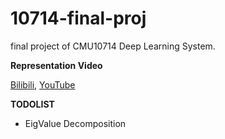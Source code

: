 # 10714-final-proj
final project of CMU10714 Deep Learning System.

**Representation Video**

<a href="https://www.bilibili.com/video/BV1n24y1v73R/?spm_id_from=333.999.0.0&vd_source=e2a5c887911ac44c97a8388c0d099a37">Bilibili</a>, <a href="https://www.youtube.com/watch?v=l7ymH7tuEhY">YouTube</a>

**TODOLIST**
- EigValue Decomposition
